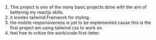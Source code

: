 1. This project is one of the many basic projects done with the aim of bettering my reactjs skills.
2. it involes tailwind Framwork for styling.
3. the mobile responsiveness is yet to be implemented cause this is the first project am using tailwind css to work on.
4. feel free to critize the work/code.first-letter.
